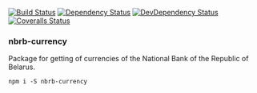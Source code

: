 [![Build Status][travis-image]][travis-url]
[![Dependency Status][depstat-image]][depstat-url]
[![DevDependency Status][depstat-dev-image]][depstat-dev-url]
[![Coveralls Status][coveralls-image]][coveralls-url]

### nbrb-currency

Package for getting of currencies of the National Bank of the Republic of Belarus.

```
npm i -S nbrb-currency
```

[travis-url]: https://travis-ci.org/havenchyk/nbrb-currency
[travis-image]: http://img.shields.io/travis/havenchyk/nbrb-currency.svg

[depstat-url]: https://david-dm.org/havenchyk/nbrb-currency
[depstat-image]: https://david-dm.org/havenchyk/nbrb-currency.svg

[depstat-dev-url]: https://david-dm.org/havenchyk/nbrb-currency
[depstat-dev-image]: https://david-dm.org/havenchyk/nbrb-currency/dev-status.svg

[coveralls-url]: https://coveralls.io/r/havenchyk/nbrb-currency
[coveralls-image]: https://coveralls.io/repos/havenchyk/nbrb-currency/badge.svg
